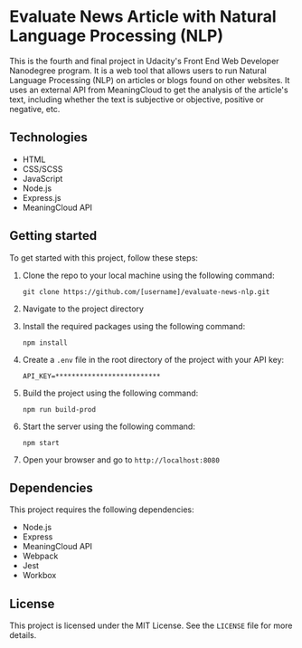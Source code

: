 # Evaluate News Article with Natural Language Processing (NLP)
This is the fourth and final project in Udacity's Front End Web Developer Nanodegree program. It is a web tool that allows users to run Natural Language Processing (NLP) on articles or blogs found on other websites. It uses an external API from MeaningCloud to get the analysis of the article's text, including whether the text is subjective or objective, positive or negative, etc.

## Technologies

* HTML
* CSS/SCSS
* JavaScript
* Node.js
* Express.js
* MeaningCloud API

## Getting started

To get started with this project, follow these steps:

1. Clone the repo to your local machine using the following command: 

    ```
    git clone https://github.com/[username]/evaluate-news-nlp.git
    ```

2. Navigate to the project directory

3. Install the required packages using the following command: 

    ```
    npm install
    ```

4. Create a `.env` file in the root directory of the project with your API key:

    ```
    API_KEY=**************************
    ```

5. Build the project using the following command:

    ```
    npm run build-prod
    ```

6. Start the server using the following command:

    ```
    npm start
    ```

7. Open your browser and go to `http://localhost:8080`

## Dependencies

This project requires the following dependencies:

* Node.js
* Express
* MeaningCloud API
* Webpack
* Jest
* Workbox

## License

This project is licensed under the MIT License. See the `LICENSE` file for more details.